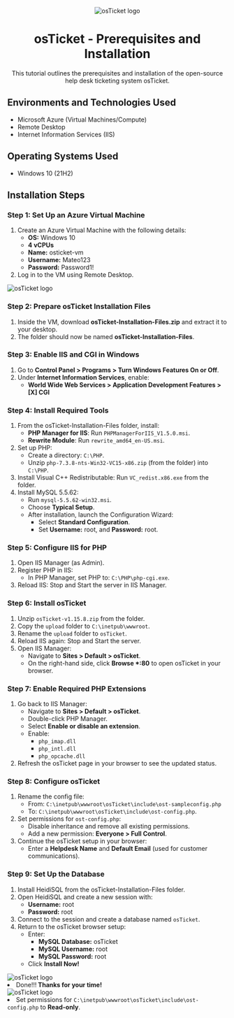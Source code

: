 
<p align="center">
  <img src="https://i.imgur.com/Clzj7Xs.png" alt="osTicket logo"/>
</p>

<h1 align="center">osTicket - Prerequisites and Installation</h1>
<p align="center">This tutorial outlines the prerequisites and installation of the open-source help desk ticketing system osTicket.</p>

<h2>Environments and Technologies Used</h2>
<ul>
  <li>Microsoft Azure (Virtual Machines/Compute)</li>
  <li>Remote Desktop</li>
  <li>Internet Information Services (IIS)</li>
</ul>

<h2>Operating Systems Used</h2>
<ul>
  <li>Windows 10 (21H2)</li>
</ul>

<h2>Installation Steps</h2>

<h3>Step 1: Set Up an Azure Virtual Machine</h3>
<ol>
  <li>Create an Azure Virtual Machine with the following details:
    <ul>
      <li><strong>OS:</strong> Windows 10</li>
      <li><strong>4 vCPUs</strong></li>
      <li><strong>Name:</strong> osticket-vm</li>
      <li><strong>Username:</strong> Mateo123</li>
      <li><strong>Password:</strong> Password1!</li>
    </ul>
  </li>
  <li>Log in to the VM using Remote Desktop.</li>
</ol>

  <img src="https://i.imgur.com/o8pfoGa.png" alt="osTicket logo"/>
<h3>Step 2: Prepare osTicket Installation Files</h3>
<ol>
  <li>Inside the VM, download <strong>osTicket-Installation-Files.zip</strong> and extract it to your desktop.</li>
  <li>The folder should now be named <strong>osTicket-Installation-Files</strong>.</li>
</ol>

<h3>Step 3: Enable IIS and CGI in Windows</h3>
<ol>
  <li>Go to <strong>Control Panel > Programs > Turn Windows Features On or Off</strong>.</li>
  <li>Under <strong>Internet Information Services</strong>, enable:
    <ul>
      <li><strong>World Wide Web Services > Application Development Features > [X] CGI</strong></li>
    </ul>
  </li>
</ol>

<h3>Step 4: Install Required Tools</h3>
<ol>
  <li>From the osTicket-Installation-Files folder, install:
    <ul>
      <li><strong>PHP Manager for IIS</strong>: Run <code>PHPManagerForIIS_V1.5.0.msi</code>.</li>
      <li><strong>Rewrite Module</strong>: Run <code>rewrite_amd64_en-US.msi</code>.</li>
    </ul>
  </li>
  <li>Set up PHP:
    <ul>
      <li>Create a directory: <code>C:\PHP</code>.</li>
      <li>Unzip <code>php-7.3.8-nts-Win32-VC15-x86.zip</code> (from the folder) into <code>C:\PHP</code>.</li>
    </ul>
  </li>
  <li>Install Visual C++ Redistributable: Run <code>VC_redist.x86.exe</code> from the folder.</li>
  <li>Install MySQL 5.5.62:
    <ul>
      <li>Run <code>mysql-5.5.62-win32.msi</code>.</li>
      <li>Choose <strong>Typical Setup</strong>.</li>
      <li>After installation, launch the Configuration Wizard:
        <ul>
          <li>Select <strong>Standard Configuration</strong>.</li>
          <li>Set <strong>Username:</strong> root, and <strong>Password:</strong> root.</li>
        </ul>
      </li>
    </ul>
  </li>
</ol>

<h3>Step 5: Configure IIS for PHP</h3>
<ol>
  <li>Open IIS Manager (as Admin).</li>
  <li>Register PHP in IIS:
    <ul>
      <li>In PHP Manager, set PHP to: <code>C:\PHP\php-cgi.exe</code>.</li>
    </ul>
  </li>
  <li>Reload IIS: Stop and Start the server in IIS Manager.</li>
</ol>

<h3>Step 6: Install osTicket</h3>
<ol>
  <li>Unzip <code>osTicket-v1.15.8.zip</code> from the folder.</li>
  <li>Copy the <code>upload</code> folder to <code>C:\inetpub\wwwroot</code>.</li>
  <li>Rename the <code>upload</code> folder to <code>osTicket</code>.</li>
  <li>Reload IIS again: Stop and Start the server.</li>
  <li>Open IIS Manager:
    <ul>
      <li>Navigate to <strong>Sites > Default > osTicket</strong>.</li>
      <li>On the right-hand side, click <strong>Browse *:80</strong> to open osTicket in your browser.</li>
    </ul>
  </li>
</ol>

<h3>Step 7: Enable Required PHP Extensions</h3>
<ol>
  <li>Go back to IIS Manager:
    <ul>
      <li>Navigate to <strong>Sites > Default > osTicket</strong>.</li>
      <li>Double-click PHP Manager.</li>
      <li>Select <strong>Enable or disable an extension</strong>.</li>
      <li>Enable:
        <ul>
          <li><code>php_imap.dll</code></li>
          <li><code>php_intl.dll</code></li>
          <li><code>php_opcache.dll</code></li>
        </ul>
      </li>
    </ul>
  </li>
  <li>Refresh the osTicket page in your browser to see the updated status.</li>
</ol>

<h3>Step 8: Configure osTicket</h3>
<ol>
  <li>Rename the config file:
    <ul>
      <li>From: <code>C:\inetpub\wwwroot\osTicket\include\ost-sampleconfig.php</code></li>
      <li>To: <code>C:\inetpub\wwwroot\osTicket\include\ost-config.php</code>.</li>
    </ul>
  </li>
  <li>Set permissions for <code>ost-config.php</code>:
    <ul>
      <li>Disable inheritance and remove all existing permissions.</li>
      <li>Add a new permission: <strong>Everyone > Full Control</strong>.</li>
    </ul>
  </li>
  <li>Continue the osTicket setup in your browser:
    <ul>
      <li>Enter a <strong>Helpdesk Name</strong> and <strong>Default Email</strong> (used for customer communications).</li>
    </ul>
  </li>
</ol>

<h3>Step 9: Set Up the Database</h3>
<ol>
  <li>Install HeidiSQL from the osTicket-Installation-Files folder.</li>
  <li>Open HeidiSQL and create a new session with:
    <ul>
      <li><strong>Username:</strong> root</li>
      <li><strong>Password:</strong> root</li>
    </ul>
  </li>
  <li>Connect to the session and create a database named <code>osTicket</code>.</li>
  <li>Return to the osTicket browser setup:
    <ul>
      <li>Enter:
        <ul>
          <li><strong>MySQL Database:</strong> osTicket</li>
          <li><strong>MySQL Username:</strong> root</li>
          <li><strong>MySQL Password:</strong> root</li>
        </ul>
      </li>
      <li>Click <strong>Install Now!</strong></li>
    </ul>
  </li>
</ol>

<img src="https://i.imgur.com/drTZzIS.png" alt="osTicket logo"/>
    <li>Done!!!<strong> Thanks for your time! </strong></li>

  <img src="https://i.imgur.com/wPmhyH1.png" alt="osTicket logo"/>
      <li>Set permissions for <code>C:\inetpub\wwwroot\osTicket\include\ost-config.php</code> to <strong>Read-only</strong>.</li>
    </ul>
  </li>
</ol>

